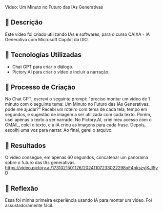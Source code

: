 Vídeo: Um Minuto no Futuro das IAs Generativas

## 📒 Descrição
Este vídeo foi criado utilizando IAs e softwares, para o curso CAIXA - IA Generativa com Microsoft Copilot da DIO.

## 🤖 Tecnologias Utilizadas
* Chat GPT para criar o diálogo.
* Pictory.AI para criar o vídeo e incluir a narração.

## 🧐 Processo de Criação
No Chat GPT, escrevi o seguinte prompt: "preciso montar um vídeo de 1 minuto com o seguinte tema: Um Minuto no Futuro das IAs Generativas.
pode me ajudar?"
Recebi um roteiro com tema de cada tela, tempo em segundos, e sugestão de imagem a ser utilizada com cada texto. Porém, usei apenas o texto a ser narrado.
No Pictory.AI, criei meu acesso com o GMAIL, colei o texto, e a IA criou as imagens para cada frase. Depois, escolhi uma voz para narrar. Ao final, gerei o arquivo.

## 🚀 Resultados
O vídeo consegue, em apenas 60 segundos, concatenar um panorama sobre o futuro das IAs generativas.
https://video.pictory.ai/1731021501126/20241107233022298oF4nkszyjKJl5yD

## 💭 Reflexão
Essa foi minha primeira experiência usando IA para montar um vídeo. Foi assustadoramente fácil.
